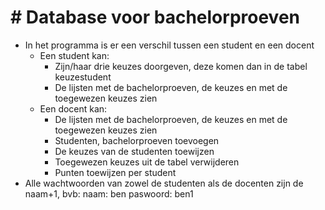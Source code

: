 **# Database voor bachelorproeven**
=====================================================
* In het programma is er een verschil tussen een student en een docent
	* Een student kan:
		* Zijn/haar drie keuzes doorgeven, deze komen dan in de tabel keuzestudent
		* De lijsten met de bachelorproeven, de keuzes en met de toegewezen keuzes zien
	* Een docent kan: 
		* De lijsten met de bachelorproeven, de keuzes en met de toegewezen keuzes zien
		* Studenten, bachelorproeven toevoegen
		* De keuzes van de studenten toewijzen
		* Toegewezen keuzes uit de tabel verwijderen
		* Punten toewijzen per student
* Alle wachtwoorden van zowel de studenten als de docenten zijn de naam+1, bvb: naam: ben paswoord: ben1